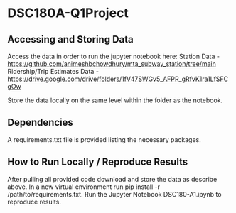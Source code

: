 # DSC180A-Q1Project

## Accessing and Storing Data

Access the data in order to run the jupyter notebook here:
Station Data - https://github.com/animeshbchowdhury/mta_subway_station/tree/main
Ridership/Trip Estimates Data - https://drive.google.com/drive/folders/1fV47SWGv5_AFPR_gRfvK1ra1LfSFCgOw

Store the data locally on the same level within the folder as the notebook.

## Dependencies

A requirements.txt file is provided listing the necessary packages.

## How to Run Locally / Reproduce Results

After pulling all provided code download and store the data as describe above. 
In a new virtual environment run pip install -r /path/to/requirements.txt.
Run the Jupyter Notebook DSC180-A1.ipynb to reproduce results.
